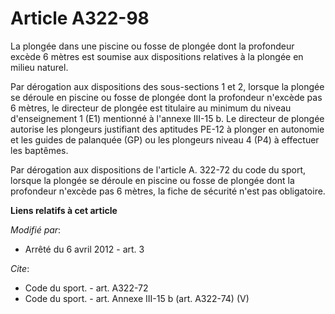 # Article A322-98

La plongée dans une piscine ou fosse de plongée dont la profondeur excède 6 mètres est soumise aux dispositions relatives à
la plongée en milieu naturel. 

Par dérogation aux dispositions des sous-sections 1 et 2, lorsque la plongée se déroule en piscine ou fosse de plongée dont
la profondeur n'excède pas 6 mètres, le directeur de plongée est titulaire au minimum du niveau d'enseignement 1 (E1)
mentionné à l'annexe III-15 b. Le directeur de plongée autorise les plongeurs justifiant des aptitudes PE-12 à plonger en
autonomie et les guides de palanquée (GP) ou les plongeurs niveau 4 (P4) à effectuer les baptêmes. 

Par dérogation aux dispositions de l'article A. 322-72 du code du sport, lorsque la plongée se déroule en piscine ou fosse de
plongée dont la profondeur n'excède pas 6 mètres, la fiche de sécurité n'est pas obligatoire.

**Liens relatifs à cet article**

_Modifié par_:

  - Arrêté du 6 avril 2012 - art. 3

_Cite_:

  - Code du sport. - art. A322-72
  - Code du sport. - art. Annexe III-15 b (art. A322-74) (V)
